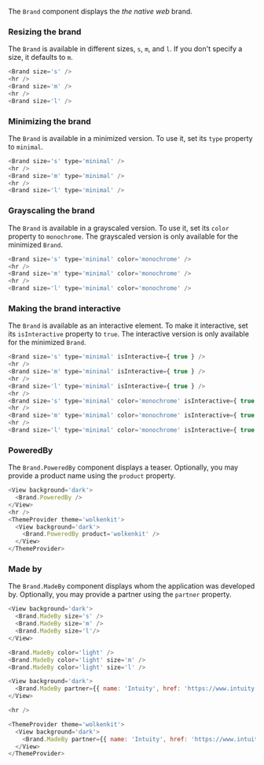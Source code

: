 The `Brand` component displays the *the native web* brand.

### Resizing the brand

The `Brand` is available in different sizes, `s`, `m`, and `l`. If you don't specify a size, it defaults to `m`.

```javascript
<Brand size='s' />
<hr />
<Brand size='m' />
<hr />
<Brand size='l' />
```

### Minimizing the brand

The `Brand` is available in a minimized version. To use it, set its `type` property to `minimal`.

```javascript
<Brand size='s' type='minimal' />
<hr />
<Brand size='m' type='minimal' />
<hr />
<Brand size='l' type='minimal' />
```

### Grayscaling the brand

The `Brand` is available in a grayscaled version. To use it, set its `color` property to `monochrome`. The grayscaled version is only available for the minimized `Brand`.

```javascript
<Brand size='s' type='minimal' color='monochrome' />
<hr />
<Brand size='m' type='minimal' color='monochrome' />
<hr />
<Brand size='l' type='minimal' color='monochrome' />
```

### Making the brand interactive

The `Brand` is available as an interactive element. To make it interactive, set its `isInteractive` property to `true`. The interactive version is only available for the minimized `Brand`.

```javascript
<Brand size='s' type='minimal' isInteractive={ true } />
<hr />
<Brand size='m' type='minimal' isInteractive={ true } />
<hr />
<Brand size='l' type='minimal' isInteractive={ true } />
<hr />
<Brand size='s' type='minimal' color='monochrome' isInteractive={ true } />
<hr />
<Brand size='m' type='minimal' color='monochrome' isInteractive={ true } />
<hr />
<Brand size='l' type='minimal' color='monochrome' isInteractive={ true } />
```

### PoweredBy

The `Brand.PoweredBy` component displays a teaser. Optionally, you may provide a product name using the `product` property.

```javascript
<View background='dark'>
  <Brand.PoweredBy />
</View>
<hr />
<ThemeProvider theme='wolkenkit'>
  <View background='dark'>
    <Brand.PoweredBy product='wolkenkit' />
  </View>
</ThemeProvider>
```

### Made by

The `Brand.MadeBy` component displays whom the application was developed by. Optionally, you may provide a partner using the `partner` property.

```javascript
<View background='dark'>
  <Brand.MadeBy size='s' />
  <Brand.MadeBy size='m' />
  <Brand.MadeBy size='l'/>
</View>

<Brand.MadeBy color='light' />
<Brand.MadeBy color='light' size='m' />
<Brand.MadeBy color='light' size='l' />

<View background='dark'>
  <Brand.MadeBy partner={{ name: 'Intuity', href: 'https://www.intuity.de'}} />
</View>

<hr />

<ThemeProvider theme='wolkenkit'>
  <View background='dark'>
    <Brand.MadeBy partner={{ name: 'Intuity', href: 'https://www.intuity.de'}} />
  </View>
</ThemeProvider>

```
